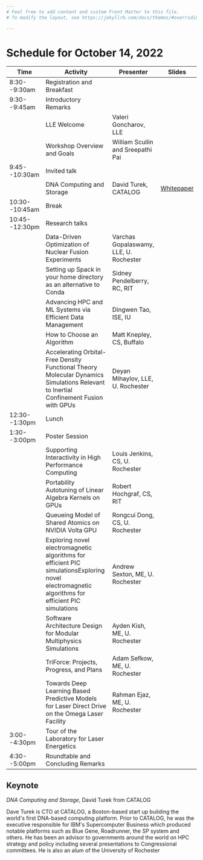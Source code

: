 ```yaml
---
# Feel free to add content and custom Front Matter to this file.
# To modify the layout, see https://jekyllrb.com/docs/themes/#overriding-theme-defaults

---
```


# Schedule for October 14, 2022

| Time          | Activity                                                                                                                            | Presenter                              | Slides |
|----------------|--------------------------------------------------------------------------------------------------------------------------------------|----------------------------------------|--------|
| 8:30--9:30am   | Registration  and      Breakfast                                                                                                     |                                        |        |
| 9:30--9:45am   | Introductory  Remarks                                                                                                                |                                        |        |
|                | LLE Welcome                                                                                                                          | Valeri Goncharov, LLE                  |        |
|                | Workshop Overview and Goals                                                                                                          | William Scullin and Sreepathi Pai      |        |
| 9:45--10:30am  | Invited talk                                                                                                                        |                                        |        |
|                | DNA Computing and Storage                                                                                                            | David Turek, CATALOG                   | [Whitepaper](/assets/CATALOG-Whitepaper_on_encoding.docx)       |
| 10:30--10:45am | Break                                                                                                                                |                                        |        |
| 10:45--12:30pm | Research      talks                                                                                                                |                                        |        |
|                | Data-Driven Optimization of Nuclear Fusion Experiments                                                                               | Varchas Gopalaswamy, LLE, U. Rochester |        |
|                | Setting up Spack in your home directory as an alternative to Conda                                                                   | Sidney Pendelberry, RC, RIT            |        |
|                | Advancing HPC and ML Systems via Efficient Data Management                                                                           | Dingwen Tao, ISE, IU                   |        |
|                | How to Choose an Algorithm                                            | Matt Knepley, CS, Buffalo             |        |
|                | Accelerating Orbital-Free Density Functional Theory Molecular Dynamics Simulations Relevant to Inertial Confinement Fusion with GPUs | Deyan Mihaylov, LLE, U. Rochester      |        |
| 12:30--1:30pm  | Lunch                                                                                                                                |                                        |        |
| 1:30--3:00pm   | Poster        Session                                                                                                               |                                        |        |
|                | Supporting Interactivity in High Performance Computing                                                                               | Louis Jenkins, CS, U. Rochester        |        |
|                | Portability Autotuning of Linear Algebra Kernels on GPUs                                                                             | Robert Hochgraf, CS, RIT               |        |
|                | Queueing Model of Shared Atomics on NVIDIA Volta GPU                                                                                 | Rongcui Dong, CS, U. Rochester         |        |
|                | Exploring novel electromagnetic algorithms for efficient PIC simulationsExploring novel electromagnetic algorithms for efficient PIC simulations                                                                                                          | Andrew Sexton, ME, U. Rochester |        |
|                | Software Architecture Design for Modular Multiphysics Simulations                                                                                                          | Ayden Kish, ME, U. Rochester |        |
|                | TriForce: Projects, Progress, and Plans                                                                                                          | Adam Sefkow, ME, U. Rochester |        |
|                | Towards Deep Learning Based Predictive Models for Laser Direct Drive on the Omega Laser Facility                                                                                                           | Rahman Ejaz, ME, U. Rochester |        |
| 3:00--4:30pm   | Tour          of       the        Laboratory for Laser Energetics                                                                    |                                        |        |
| 4:30--5:00pm   | Roundtable    and      Concluding Remarks                                                                                            |                                        |        |


## Keynote

_DNA Computing and Storage_, David Turek from CATALOG

Dave Turek is CTO at CATALOG, a Boston-based start up building the
world's first DNA-based computing platform.  Prior to CATALOG, he was
the executive responsible for IBM's Supercomputer Business which
produced notable platforms such as Blue Gene, Roadrunner, the SP
system and others.  He has been an advisor to governments around the
world on HPC strategy and policy including several presentations to
Congressional committees.  He is also an alum of the University of
Rochester
